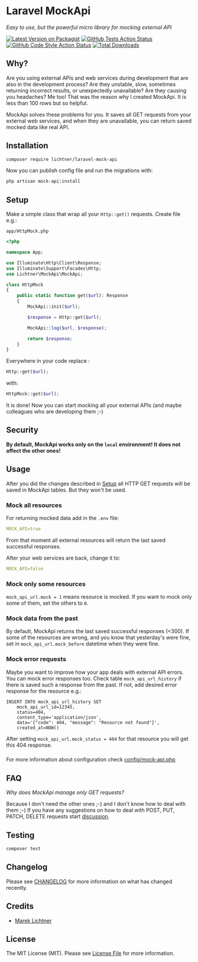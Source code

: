 # Laravel MockApi

*Easy to use, but the powerful micro library for mocking external API*

[![Latest Version on Packagist](https://img.shields.io/packagist/v/lichtner/laravel-mock-api.svg?style=flat-square)](https://packagist.org/packages/lichtner/laravel-mock-api)
[![GitHub Tests Action Status](https://img.shields.io/github/actions/workflow/status/lichtner/laravel-mock-api/run-tests.yml?branch=main&label=tests&style=flat-square)](https://github.com/lichtner/laravel-mock-api/actions?query=workflow%3Arun-tests+branch%3Amain)
[![GitHub Code Style Action Status](https://img.shields.io/github/actions/workflow/status/lichtner/laravel-mock-api/fix-php-code-style-issues.yml?branch=main&label=code%20style&style=flat-square)](https://github.com/lichtner/laravel-mock-api/actions?query=workflow%3A"Fix+PHP+code+style+issues"+branch%3Amain)
[![Total Downloads](https://img.shields.io/packagist/dt/lichtner/laravel-mock-api.svg?style=flat-square)](https://packagist.org/packages/lichtner/laravel-mock-api)

## Why?

Are you using external APIs and web services during development that are also in the development process? Are they unstable, slow, sometimes returning incorrect results, or unexpectedly unavailable? Are they causing you headaches? Me too! That was the reason why I created MockApi. It is less than 100 rows but so helpful.

MockApi solves these problems for you. It saves all GET requests from your external web services, and when they are unavailable, you can return saved mocked data like real API.

## Installation

```bash
composer require lichtner/laravel-mock-api
```

Now you can publish config file and run the migrations with:

```bash
php artisan mock-api:install
```

## Setup

Make a simple class that wrap all your `Http::get()` requests. Create file e.g.:

`app/HttpMock.php`

```php
<?php

namespace App;

use Illuminate\Http\Client\Response;
use Illuminate\Support\Facades\Http;
use Lichtner\MockApi\MockApi;

class HttpMock
{
    public static function get($url): Response
    {
        MockApi::init($url);

        $response = Http::get($url);

        MockApi::log($url, $response);

        return $response;
    }
}
```

Everywhere in your code replace :

```php
Http::get($url);
```

with: 

```php
HttpMock::get($url);
```

It is done! Now you can start mocking all your external APIs (and maybe colleagues who are developing them ;-)

## Security 

**By default, MockApi works only on the `local` environment! It does not affect the other ones!**

## Usage

After you did the changes described in [Setup](#setup) all HTTP GET requests will be saved in MockApi tables. But they won't be used.

### Mock all resources

For returning mocked data add in the `.env` file:

```yaml
MOCK_API=true
```

From that moment all external resources will return the last saved successful responses.

After your web services are back, change it to:

```yaml
MOCK_API=false
```

### Mock only some resources

`mock_api_url.mock = 1` means resource is mocked. If you want to mock only some of them, set the others to `0`. 

### Mock data from the past

By default, MockApi returns the last saved successful responses (<300). If some of the resources are wrong, and you know that yesterday's were fine, set in `mock_api_url.mock_before` datetime when they were fine.

### Mock error requests

Maybe you want to improve how your app deals with external API errors. You can mock error responses too. Check table `mock_api_url_history` if there is saved such a response from the past. If not, add desired error response for the resource e.g.:

```mysql
INSERT INTO mock_api_url_history SET 
    mock_api_url_id=12345,
    status=404,
    content_type='application/json',
    data='{"code": 404, "message": "Resource not found"}',
    created_at=NOW()
```

After setting `mock_api_url.mock_status = 404` for that resource you will get this 404 response.

###

For more information about configuration check [config/mock-api.php](https://github.com/lichtner/laravel-mock-api/blob/main/config/mock-api.php)

## FAQ

*Why does MockApi manage only GET requests?*

Because I don't need the other ones ;-) and I don't know how to deal with them ;-) If you have any suggestions on how to deal with POST, PUT, PATCH, DELETE requests start [discussion](https://github.com/lichtner/laravel-mock-api/discussions/new?category=ideas). 

## Testing

```bash
composer test
```

## Changelog

Please see [CHANGELOG](CHANGELOG.md) for more information on what has changed recently.

## Credits

- [Marek Lichtner](https://github.com/lichtner)

## License

The MIT License (MIT). Please see [License File](LICENSE.md) for more information.
